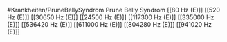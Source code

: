 #Krankheiten/PruneBellySyndrom
Prune Belly Syndrom
[[80 Hz (E)]]
[[520 Hz (E)]]
[[30650 Hz (E)]]
[[24500 Hz (E)]]
[[117300 Hz (E)]]
[[335000 Hz (E)]]
[[536420 Hz (E)]]
[[611000 Hz (E)]]
[[804280 Hz (E)]]
[[941020 Hz (E)]]